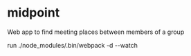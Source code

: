 # midpoint
Web app to find meeting places between members of a group


run ./node_modules/.bin/webpack -d --watch
